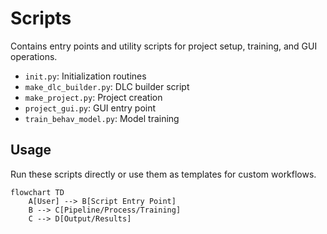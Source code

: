 # Scripts

Contains entry points and utility scripts for project setup, training, and GUI operations.

- `init.py`: Initialization routines
- `make_dlc_builder.py`: DLC builder script
- `make_project.py`: Project creation
- `project_gui.py`: GUI entry point
- `train_behav_model.py`: Model training

## Usage

Run these scripts directly or use them as templates for custom workflows.

```mermaid
flowchart TD
    A[User] --> B[Script Entry Point]
    B --> C[Pipeline/Process/Training]
    C --> D[Output/Results]
```
